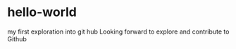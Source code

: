 # hello-world
my first exploration into git hub
Looking forward to explore and contribute to Github 

